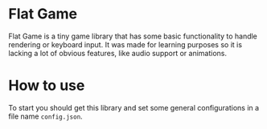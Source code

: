 # Flat Game

Flat Game is a tiny game library that has some basic functionality to handle rendering or keyboard input. It was made for learning purposes so it is lacking a lot of obvious features, like audio support or animations.

# How to use

To start you should get this library and set some general configurations in a file name `config.json`. 